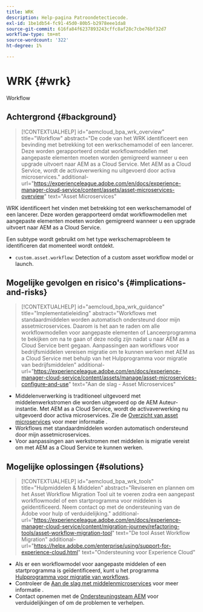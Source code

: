 ```yaml
---
title: WRK
description: Help-pagina Patroondetectiecode.
exl-id: 1be1db54-fc91-45d0-80b5-b2978eee1da8
source-git-commit: 616fa84f6237893243cffc8af28c7cbe76bf32d7
workflow-type: tm+mt
source-wordcount: '322'
ht-degree: 1%

---
```


# WRK {#wrk}

Workflow

## Achtergrond {#background}

>[!CONTEXTUALHELP]
>id="aemcloud_bpa_wrk_overview"
>title="Workflow"
>abstract="De code van het WRK identificeert een bevinding met betrekking tot een werkschemamodel of een lancerer. Deze worden gerapporteerd omdat workflowmodellen met aangepaste elementen moeten worden gemigreerd wanneer u een upgrade uitvoert naar AEM as a Cloud Service. Met AEM as a Cloud Service, wordt de activaverwerking nu uitgevoerd door activa microservices."
>additional-url="https://experienceleague.adobe.com/en/docs/experience-manager-cloud-service/content/assets/asset-microservices-overview" text="Asset Microservices"

WRK identificeert het vinden met betrekking tot een werkschemamodel of een lancerer. Deze worden gerapporteerd omdat workflowmodellen met aangepaste elementen moeten worden gemigreerd wanneer u een upgrade uitvoert naar AEM as a Cloud Service.

Een subtype wordt gebruikt om het type werkschemaprobleem te identificeren dat momenteel wordt ontdekt.

* `custom.asset.workflow`: Detection of a custom asset workflow model or launch.

## Mogelijke gevolgen en risico&#39;s {#implications-and-risks}

>[!CONTEXTUALHELP]
>id="aemcloud_bpa_wrk_guidance"
>title="Implementatieleiding"
>abstract="Workflows met standaardmiddelen worden automatisch ondersteund door mijn assetmicroservices. Daarom is het aan te raden om alle workflowmodellen voor aangepaste elementen of Lanceerprogramma te bekijken om na te gaan of deze nodig zijn nadat u naar AEM as a Cloud Service bent gegaan. Aanpassingen aan workflows voor bedrijfsmiddelen vereisen migratie om te kunnen werken met AEM as a Cloud Service met behulp van het Hulpprogramma voor migratie van bedrijfsmiddelen"
>additional-url="https://experienceleague.adobe.com/en/docs/experience-manager-cloud-service/content/assets/manage/asset-microservices-configure-and-use" text="Aan de slag - Asset Microservices"

* Middelenverwerking is traditioneel uitgevoerd met middelenwerkstromen die worden uitgevoerd op de AEM Auteur-instantie. Met AEM as a Cloud Service, wordt de activaverwerking nu uitgevoerd door activa microservices. Zie de [Overzicht van asset microservices](https://experienceleague.adobe.com/en/docs/experience-manager-cloud-service/content/assets/asset-microservices-overview) voor meer informatie .
* Workflows met standaardmiddelen worden automatisch ondersteund door mijn assetmicroservices.
* Voor aanpassingen aan werkstromen met middelen is migratie vereist om met AEM as a Cloud Service te kunnen werken.

## Mogelijke oplossingen {#solutions}

>[!CONTEXTUALHELP]
>id="aemcloud_bpa_wrk_tools"
>title="Hulpmiddelen &amp; Middelen"
>abstract="Reviseren en plannen om het Asset Workflow Migration Tool uit te voeren zodra een aangepast workflowmodel of een startprogramma voor middelen is geïdentificeerd. Neem contact op met de ondersteuning van de Adobe voor hulp of verduidelijking."
>additional-url="https://experienceleague.adobe.com/en/docs/experience-manager-cloud-service/content/migration-journey/refactoring-tools/asset-workflow-migration-tool" text="De tool Asset Workflow Migration"
>additional-url="https://helpx.adobe.com/enterprise/using/support-for-experience-cloud.html" text="Ondersteuning voor Experience Cloud"

* Als er een workflowmodel voor aangepaste middelen of een startprogramma is geïdentificeerd, kunt u het programma [Hulpprogramma voor migratie van workflows](https://experienceleague.adobe.com/en/docs/experience-manager-cloud-service/content/migration-journey/refactoring-tools/asset-workflow-migration-tool).
* Controleer de [Aan de slag met middelenmicroservices](https://experienceleague.adobe.com/en/docs/experience-manager-cloud-service/content/assets/manage/asset-microservices-configure-and-use) voor meer informatie .
* Contact opnemen met de [Ondersteuningsteam AEM](https://helpx.adobe.com/enterprise/using/support-for-experience-cloud.html) voor verduidelijkingen of om de problemen te verhelpen.
